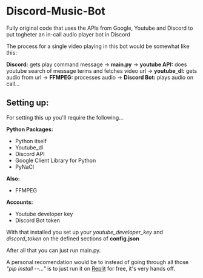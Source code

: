 # Discord-Music-Bot
Fully original code that uses the APIs from Google, Youtube and Discord to put togheter an in-call audio player bot in Discord

The process for a single video playing in this bot would be somewhat like this:

**Discord:** gets play command message → **main.py** → **youtube API:** does youtube search of message terms and fetches video url → **youtube_dl:** gets audio from url → **FFMPEG:** processes audio → **Discord Bot:** plays audio on call...

## Setting up:
For setting this up you'll require the following...

**Python Packages:**
- Python itself
- Youtube_dl
- Discord API
- Google Client Library for Python
- PyNaCl

**Also:**
- FFMPEG 

**Accounts:**
- Youtube developer key
- Discord Bot token

With that installed you set up your *youtube_developer_key* and *discord_token* on the defined sections of **config.json**

After all that you can just run main.py.

A personal recomendation would be to instead of going through all those *"pip install --..."* is to just run it on [Replit](https://replit.com/) for free, it's very hands off.
